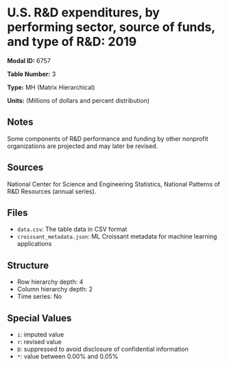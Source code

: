 # U.S. R&D expenditures, by performing sector, source of funds, and type of R&D: 2019

**Modal ID:** 6757

**Table Number:** 3

**Type:** MH (Matrix Hierarchical)

**Units:** (Millions of dollars and percent distribution)

## Notes

Some components of R&D performance and funding by other nonprofit organizations are projected and may later be revised.

## Sources

National Center for Science and Engineering Statistics, National Patterns of R&D Resources (annual series).

## Files

- `data.csv`: The table data in CSV format
- `croissant_metadata.json`: ML Croissant metadata for machine learning applications

## Structure

- Row hierarchy depth: 4
- Column hierarchy depth: 2
- Time series: No

## Special Values

- `i`: imputed value
- `r`: revised value
- `D`: suppressed to avoid disclosure of confidential information
- `*`: value between 0.00% and 0.05%
